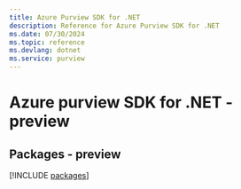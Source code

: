 ```yaml
---
title: Azure Purview SDK for .NET
description: Reference for Azure Purview SDK for .NET
ms.date: 07/30/2024
ms.topic: reference
ms.devlang: dotnet
ms.service: purview
---
```

# Azure purview SDK for .NET - preview
## Packages - preview
[!INCLUDE [packages](purview-index.md)]